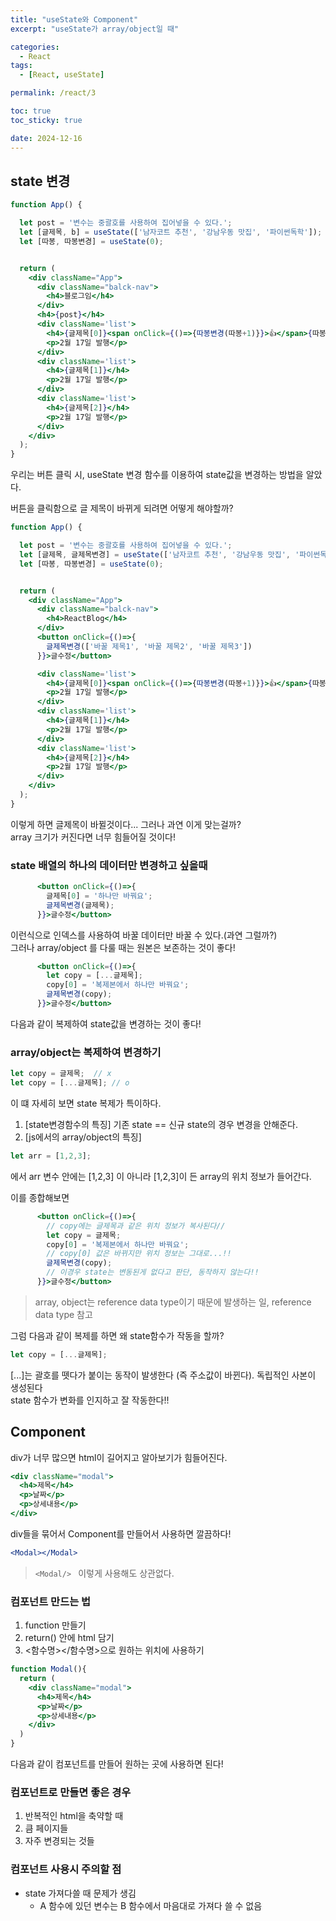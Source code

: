 ```yaml
---
title: "useState와 Component"
excerpt: "useState가 array/object일 때"

categories:
  - React
tags:
  - [React, useState]

permalink: /react/3

toc: true
toc_sticky: true

date: 2024-12-16
---
```

## state 변경
```jsx
function App() {

  let post = '변수는 중괄호를 사용하여 집어넣을 수 있다.';
  let [글제목, b] = useState(['남자코트 추천', '강남우동 맛집', '파이썬독학']);
  let [따봉, 따봉변경] = useState(0);


  return (
    <div className="App">
      <div className="balck-nav">
        <h4>블로그임</h4>
      </div>
      <h4>{post}</h4>
      <div className='list'>
        <h4>{글제목[0]}<span onClick={()=>{따봉변경(따봉+1)}}>👍</span>{따봉}</h4>
        <p>2월 17일 발행</p>
      </div>
      <div className='list'>
        <h4>{글제목[1]}</h4>
        <p>2월 17일 발행</p>
      </div>
      <div className='list'>
        <h4>{글제목[2]}</h4>
        <p>2월 17일 발행</p>
      </div>
    </div>
  );
}
```
우리는 버튼 클릭 시, useState 변경 함수를 이용하여 state값을 변경하는 방법을 알았다. <br/>

버튼을 클릭함으로 글 제목이 바뀌게 되려면 어떻게 해야할까?
```jsx
function App() {

  let post = '변수는 중괄호를 사용하여 집어넣을 수 있다.';
  let [글제목, 글제목변경] = useState(['남자코트 추천', '강남우동 맛집', '파이썬독학']);
  let [따봉, 따봉변경] = useState(0);


  return (
    <div className="App">
      <div className="balck-nav">
        <h4>ReactBlog</h4>
      </div>
      <button onClick={()=>{
        글제목변경(['바꿀 제목1', '바꿀 제목2', '바꿀 제목3'])
      }}>글수정</button>

      <div className='list'>
        <h4>{글제목[0]}<span onClick={()=>{따봉변경(따봉+1)}}>👍</span>{따봉}</h4>
        <p>2월 17일 발행</p>
      </div>
      <div className='list'>
        <h4>{글제목[1]}</h4>
        <p>2월 17일 발행</p>
      </div>
      <div className='list'>
        <h4>{글제목[2]}</h4>
        <p>2월 17일 발행</p>
      </div>
    </div>
  );
}
```
이렇게 하면 글제목이 바뀔것이다... 그러나 과연 이게 맞는걸까?<br/>
array 크기가 커진다면 너무 힘들어질 것이다!
### state 배열의 하나의 데이터만 변경하고 싶을때
```jsx
      <button onClick={()=>{
        글제목[0] = '하나만 바꿔요';
        글제목변경(글제목);
      }}>글수정</button>
```
이런식으로 인덱스를 사용하여 바꿀 데이터만 바꿀 수 있다.(과연 그럴까?)<br/>
그러나 array/object 를 다룰 때는 원본은 보존하는 것이 좋다!
```jsx
      <button onClick={()=>{
        let copy = [...글제목];
        copy[0] = '복제본에서 하나만 바꿔요';
        글제목변경(copy);
      }}>글수정</button>
```
다음과 같이 복제하여 state값을 변경하는 것이 좋다!
### array/object는 복제하여 변경하기
```jsx
let copy = 글제목;  // x
let copy = [...글제목]; // o
```
이 떄 자세히 보면 state 복제가 특이하다. <br>

1. [state변경함수의 특징]
기존 state == 신규 state의 경우 변경을 안해준다.
2. [js에서의 array/object의 특징]
```jsx
let arr = [1,2,3];
```
에서 arr 변수 안에는 [1,2,3] 이 아니라 [1,2,3]이 든 array의 위치 정보가 들어간다.

이를 종합해보면
```jsx
      <button onClick={()=>{
        // copy에는 글제목과 같은 위치 정보가 복사된다//
        let copy = 글제목;
        copy[0] = '복제본에서 하나만 바꿔요';
        // copy[0] 값은 바뀌지만 위치 정보는 그대로...!!
        글제목변경(copy);
        // 이경우 state는 변동된게 없다고 판단, 동작하지 않는다!!
      }}>글수정</button>
```
>array, object는 reference data type이기 때문에 발생하는 일, reference data type 참고

그럼 다음과 같이 복제를 하면 왜 state함수가 작동을 할까?
```jsx
let copy = [...글제목];
```
[...]는 괄호를 뗏다가 붙이는 동작이 발생한다 (즉 주소값이 바뀐다).
독립적인 사본이 생성된다<br/>
state 함수가 변화를 인지하고 잘 작동한다!!

## Component
div가 너무 많으면 html이 길어지고 알아보기가 힘들어진다.<br/>
```jsx
<div className="modal">
  <h4>제목</h4>
  <p>날짜</p>
  <p>상세내용</p>
</div>
```
div들을 묶어서 Component를 만들어서 사용하면 깔끔하다!
```jsx
<Modal></Modal>
```

> ```<Modal/> ``` 이렇게 사용해도 상관없다.

### 컴포넌트 만드는 법
1. function 만들기
2. return() 안에 html 담기
3. <함수명></함수명>으로 원하는 위치에 사용하기

```jsx
function Modal(){
  return (
    <div className="modal">
      <h4>제목</h4>
      <p>날짜</p>
      <p>상세내용</p>
    </div>
  )
}
```
다음과 같이 컴포넌트를 만들어 원하는 곳에 사용하면 된다!

### 컴포넌트로 만들면 좋은 경우
1. 반복적인 html을 축약할 때
2. 큼 페이지들
3. 자주 변경되는 것들

### 컴포넌트 사용시 주의할 점
- state 가져다쓸 때 문제가 생김
  - A 함수에 있던 변수는 B 함수에서 마음대로 가져다 쓸 수 없음



